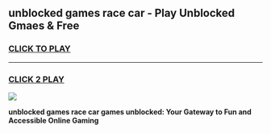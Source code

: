 
## unblocked games race car - Play Unblocked Gmaes & Free
<h3>
<a href="https://news.freeplayer.one?title=unblocked_games_race_car&ref=23F">CLICK TO PLAY</a></h3>
<hr>

<h3>
<a href="https://news.freeplayer.one?title=unblocked_games_race_car&ref=23F">CLICK 2 PLAY</a>
  
</h3>

<a href="https://news.freeplayer.one?title=unblocked_games_race_car&ref=23F/"><img src="https://clearcache.store/games.png"></a>


**unblocked games race car games unblocked: Your Gateway to Fun and Accessible Online Gaming**
